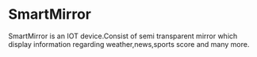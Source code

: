 # SmartMirror
SmartMirror  is an IOT device.Consist of semi transparent mirror which display information regarding weather,news,sports score and many more.
